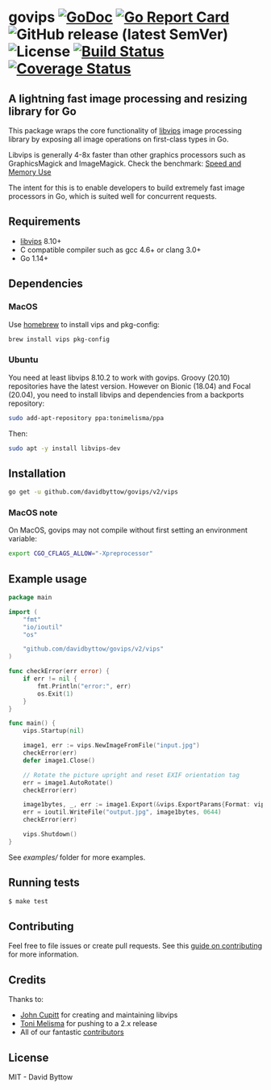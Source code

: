 # govips [![GoDoc](https://godoc.org/github.com/davidbyttow/govips?status.svg)](https://pkg.go.dev/mod/github.com/davidbyttow/govips/v2) [![Go Report Card](http://goreportcard.com/badge/davidbyttow/govips)](http://goreportcard.com/report/davidbyttow/govips) ![GitHub release (latest SemVer)](https://img.shields.io/github/v/release/davidbyttow/govips) ![License](https://img.shields.io/badge/license-MIT-blue.svg) [![Build Status](https://travis-ci.org/davidbyttow/govips.svg?branch=master)](https://travis-ci.org/davidbyttow/govips) [![Coverage Status](https://img.shields.io/coveralls/github/davidbyttow/govips)](https://coveralls.io/github/davidbyttow/govips?branch=master)

## A lightning fast image processing and resizing library for Go

This package wraps the core functionality of [libvips](https://github.com/libvips/libvips) image processing library by exposing all image operations on first-class types in Go.

Libvips is generally 4-8x faster than other graphics processors such as GraphicsMagick and ImageMagick. Check the benchmark: [Speed and Memory Use](https://github.com/libvips/libvips/wiki/Speed-and-memory-use)

The intent for this is to enable developers to build extremely fast image processors in Go, which is suited well for concurrent requests.

## Requirements

-   [libvips](https://github.com/libvips/libvips) 8.10+
-   C compatible compiler such as gcc 4.6+ or clang 3.0+
-   Go 1.14+

## Dependencies

### MacOS

Use [homebrew](https://brew.sh/) to install vips and pkg-config:

```bash
brew install vips pkg-config
```

### Ubuntu

You need at least libvips 8.10.2 to work with govips. Groovy (20.10) repositories have the latest version. However on Bionic (18.04) and Focal (20.04), you need to install libvips and dependencies from a backports repository:

```bash
sudo add-apt-repository ppa:tonimelisma/ppa
```

Then:

```bash
sudo apt -y install libvips-dev
```

## Installation

```bash
go get -u github.com/davidbyttow/govips/v2/vips
```

### MacOS note

On MacOS, govips may not compile without first setting an environment variable:

```bash
export CGO_CFLAGS_ALLOW="-Xpreprocessor"
```

## Example usage

```go
package main

import (
	"fmt"
	"io/ioutil"
	"os"

	"github.com/davidbyttow/govips/v2/vips"
)

func checkError(err error) {
	if err != nil {
		fmt.Println("error:", err)
		os.Exit(1)
	}
}

func main() {
	vips.Startup(nil)

	image1, err := vips.NewImageFromFile("input.jpg")
	checkError(err)
	defer image1.Close()

	// Rotate the picture upright and reset EXIF orientation tag
	err = image1.AutoRotate()
	checkError(err)

	image1bytes, _, err := image1.Export(&vips.ExportParams{Format: vips.ImageTypeJPEG})
	err = ioutil.WriteFile("output.jpg", image1bytes, 0644)
	checkError(err)

	vips.Shutdown()
}
```

See *examples/* folder for more examples.

## Running tests

```bash
$ make test
```

## Contributing

Feel free to file issues or create pull requests. See this [guide on contributing](https://github.com/davidbyttow/govips/blob/master/CONTRIBUTING.md) for more information.

## Credits

Thanks to:

-   [John Cupitt](https://github.com/jcupitt) for creating and maintaining libvips
-   [Toni Melisma](https://github.com/tonimelisma) for pushing to a 2.x release
-   All of our fantastic [contributors](https://github.com/davidbyttow/govips/graphs/contributors)

## License

MIT - David Byttow

